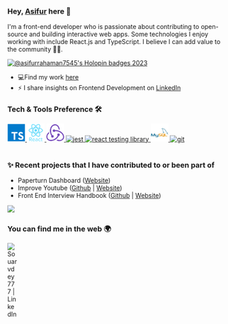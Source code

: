 ### Hey, [Asifur](https://asifur754.netlify.app) here 👋

I'm a front-end developer who is passionate about contributing to open-source and building interactive web apps. Some technologies I enjoy working with include React.js and TypeScript. I believe I can add value to the community 🧑‍💻.

[![@asifurrahaman7545's Holopin badges 2023](https://holopin.me/asifurrahaman7545)](https://holopin.io/@asifurrahaman7545)
<br />

- 💻Find my work [here](https://asifur754.netlify.app/projects)
- ⚡ I share insights on Frontend Development on [LinkedIn](https://www.linkedin.com/in/asifurrahaman/)



### Tech & Tools Preference 🛠

<p align="left"> 
<a href="https://www.typescriptlang.org/" target="_blank" rel="noreferrer"> <img src="https://raw.githubusercontent.com/devicons/devicon/master/icons/typescript/typescript-original.svg" alt="typescript" width="40" height="40"/> </a>
<a href="https://reactjs.org/" target="_blank" rel="noreferrer"> <img src="https://raw.githubusercontent.com/devicons/devicon/master/icons/react/react-original-wordmark.svg" alt="react" width="40" height="40"/> </a> 
<a href="https://redux.js.org" target="_blank" rel="noreferrer"> <img src="https://raw.githubusercontent.com/devicons/devicon/master/icons/redux/redux-original.svg" alt="redux" width="40" height="40"/> </a>
<a href="https://jestjs.io" target="_blank" rel="noreferrer"> <img src="https://www.vectorlogo.zone/logos/jestjsio/jestjsio-icon.svg" alt="jest" width="40" height="40"/> </a>
 <a href="https://testing-library.com/" target="_blank" rel="noreferrer"> <img src="https://testing-library.com/img/octopus-128x128.png" alt="react testing library" width="40" height="40"/> </a>
<a href="https://www.mysql.com/" target="_blank" rel="noreferrer"> <img src="https://raw.githubusercontent.com/devicons/devicon/master/icons/mysql/mysql-original-wordmark.svg" alt="mysql" width="40" height="40"/> </a>
<a href="https://git-scm.com/" target="_blank" rel="noreferrer"> <img src="https://www.vectorlogo.zone/logos/git-scm/git-scm-icon.svg" alt="git" width="40" height="40"/> </a>   

<br />
<br />



### ✨ Recent projects that I have contributed to or been part of

- Paperturn Dashboard ([Website](https://www.paperturn.com/))
- Improve Youtube ([Github](https://github.com/code-charity/youtube/pulls?q=is%3Apr+is%3Aclosed+author%3Aasifurrahaman754) | [Website](https://chrome.google.com/webstore/detail/improve-youtube-%F0%9F%8E%A7-for-yo/bnomihfieiccainjcjblhegjgglakjdd)) 
- Front End Interview Handbook ([Github](https://github.com/yangshun/front-end-interview-handbook) | [Website](https://www.frontendinterviewhandbook.com/)) 

![](https://i.imgur.com/waxVImv.png)

### You can find me in the web 🌍
[<img align="left" alt="Souarvdey777 | LinkedIn" width="22px" src="https://cdn.jsdelivr.net/npm/simple-icons@v3/icons/linkedin.svg" />][linkedin]

<br />
<br />
<br />

[linkedin]: https://www.linkedin.com/in/asifurrahaman/
